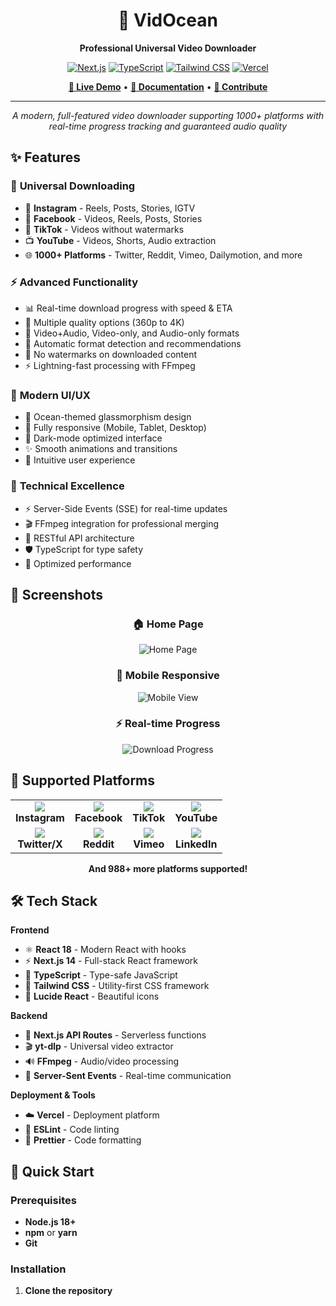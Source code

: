 <div align="center">

# 🌊 VidOcean

**Professional Universal Video Downloader**

[![Next.js](https://img.shields.io/badge/Next.js-14-black?style=for-the-badge&logo=next.js)](https://nextjs.org/)
[![TypeScript](https://img.shields.io/badge/TypeScript-007ACC?style=for-the-badge&logo=typescript&logoColor=white)](https://www.typescriptlang.org/)
[![Tailwind CSS](https://img.shields.io/badge/Tailwind_CSS-38B2AC?style=for-the-badge&logo=tailwind-css&logoColor=white)](https://tailwindcss.com/)
[![Vercel](https://img.shields.io/badge/Vercel-000000?style=for-the-badge&logo=vercel&logoColor=white)](https://vercel.com/)

**[🚀 Live Demo](https://videograbberpro.vercel.app)** • **[📖 Documentation](#-installation)** • **[🤝 Contribute](#-contributing)**

---

_A modern, full-featured video downloader supporting 1000+ platforms with real-time progress tracking and guaranteed audio quality_

</div>

## ✨ Features

### 🚀 **Universal Downloading**

- 📱 **Instagram** - Reels, Posts, Stories, IGTV
- 📘 **Facebook** - Videos, Reels, Posts, Stories
- 🎵 **TikTok** - Videos without watermarks
- 📺 **YouTube** - Videos, Shorts, Audio extraction
- 🌐 **1000+ Platforms** - Twitter, Reddit, Vimeo, Dailymotion, and more

### ⚡ **Advanced Functionality**

- 📊 Real-time download progress with speed & ETA
- 🎯 Multiple quality options (360p to 4K)
- 🎵 Video+Audio, Video-only, and Audio-only formats
- 🤖 Automatic format detection and recommendations
- 🚫 No watermarks on downloaded content
- ⚡ Lightning-fast processing with FFmpeg

### 🎨 **Modern UI/UX**

- 🌊 Ocean-themed glassmorphism design
- 📱 Fully responsive (Mobile, Tablet, Desktop)
- 🌙 Dark-mode optimized interface
- ✨ Smooth animations and transitions
- 🎯 Intuitive user experience

### 🔧 **Technical Excellence**

- ⚡ Server-Side Events (SSE) for real-time updates
- 🎬 FFmpeg integration for professional merging
- 🔄 RESTful API architecture
- 🛡️ TypeScript for type safety
- 🚀 Optimized performance

## 📸 Screenshots

<div align="center">

### 🏠 Home Page

![Home Page](https://via.placeholder.com/800x400/1e293b/64748b?text=Video+Grabber+Pro+Home+Page)

### 📱 Mobile Responsive

![Mobile View](https://via.placeholder.com/400x600/1e293b/64748b?text=Mobile+Responsive+Design)

### ⚡ Real-time Progress

![Download Progress](https://via.placeholder.com/800x300/1e293b/64748b?text=Real-time+Download+Progress)

</div>

## 🎯 Supported Platforms

<table align="center">
<tr>
<td align="center"><img src="https://img.icons8.com/color/48/instagram-new.png"/><br/><b>Instagram</b></td>
<td align="center"><img src="https://img.icons8.com/color/48/facebook.png"/><br/><b>Facebook</b></td>
<td align="center"><img src="https://img.icons8.com/color/48/tiktok.png"/><br/><b>TikTok</b></td>
<td align="center"><img src="https://img.icons8.com/color/48/youtube.png"/><br/><b>YouTube</b></td>
</tr>
<tr>
<td align="center"><img src="https://img.icons8.com/color/48/twitter.png"/><br/><b>Twitter/X</b></td>
<td align="center"><img src="https://img.icons8.com/color/48/reddit.png"/><br/><b>Reddit</b></td>
<td align="center"><img src="https://img.icons8.com/color/48/vimeo.png"/><br/><b>Vimeo</b></td>
<td align="center"><img src="https://img.icons8.com/color/48/linkedin.png"/><br/><b>LinkedIn</b></td>
</tr>
</table>

<div align="center">

**And 988+ more platforms supported!**

</div>

## 🛠️ Tech Stack

**Frontend**

- ⚛️ **React 18** - Modern React with hooks
- ⚡ **Next.js 14** - Full-stack React framework
- 🔷 **TypeScript** - Type-safe JavaScript
- 🎨 **Tailwind CSS** - Utility-first CSS framework
- 🎯 **Lucide React** - Beautiful icons

**Backend**

- 🚀 **Next.js API Routes** - Serverless functions
- 🎬 **yt-dlp** - Universal video extractor
- 🔊 **FFmpeg** - Audio/video processing
- 📡 **Server-Sent Events** - Real-time communication

**Deployment & Tools**

- ☁️ **Vercel** - Deployment platform
- 📝 **ESLint** - Code linting
- 🎯 **Prettier** - Code formatting

## 🚀 Quick Start

### Prerequisites

- **Node.js 18+**
- **npm** or **yarn**
- **Git**

### Installation

1. **Clone the repository**

